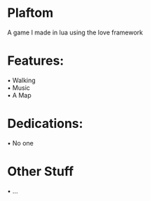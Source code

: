 # Plaftom
A game I made in lua using the love framework

# Features:
• Walking \
• Music \
• A Map

# Dedications:
• No one

# Other Stuff
• ...
